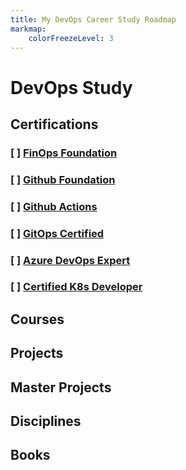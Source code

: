 ```yaml
--- 
title: My DevOps Career Study Roadmap
markmap:
    colorFreezeLevel: 3
---
```

# DevOps Study

## Certifications

### [ ] [FinOps Foundation](https://learn.finops.org/introduction-to-finops)
### [ ] [Github Foundation](https://examregistration.github.com/certification/GHF)
### [ ] [Github Actions](https://examregistration.github.com/certification/ACTIONS)
### [ ] [GitOps Certified](https://learning.codefresh.io/)
### [ ] [Azure DevOps Expert](https://learn.microsoft.com/pt-br/credentials/certifications/exams/az-400/)
### [ ] [Certified K8s Developer](https://training.linuxfoundation.org/certification/certified-kubernetes-application-developer-ckad/)


## Courses

## Projects

## Master Projects

## Disciplines

## Books
